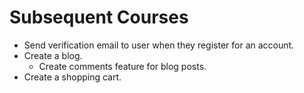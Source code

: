# Subsequent Courses
* Send verification email to user when they register for an account.
* Create a blog.
  * Create comments feature for blog posts.
* Create a shopping cart.
